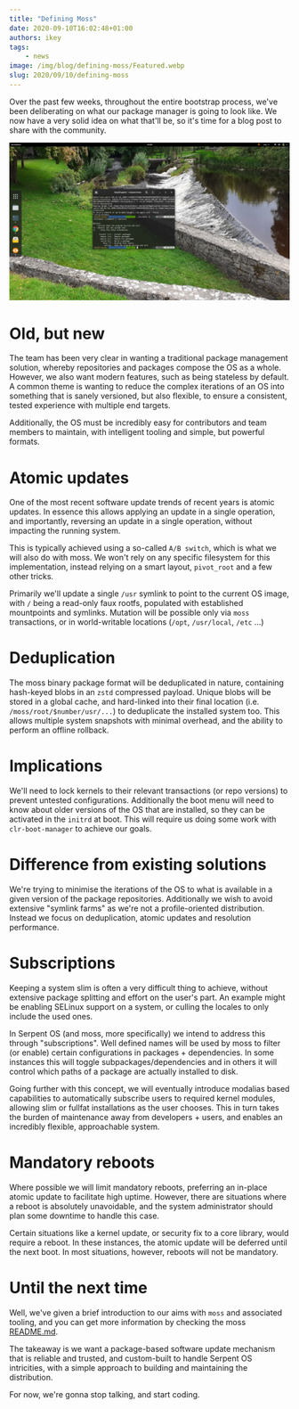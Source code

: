 ```yaml
---
title: "Defining Moss"
date: 2020-09-10T16:02:48+01:00
authors: ikey
tags:
    - news
image: /img/blog/defining-moss/Featured.webp
slug: 2020/09/10/defining-moss
---
```


Over the past few weeks, throughout the entire bootstrap process, we've
been deliberating on what our package manager is going to look like. We
now have a very solid idea on what that'll be, so it's time for a blog
post to share with the community.

![Initial moss prototype CLI](/img/blog/defining-moss/Featured.webp)

<!--truncate-->

# Old, but new

The team has been very clear in wanting a traditional package management solution,
whereby repositories and packages compose the OS as a whole. However, we also
want modern features, such as being stateless by default. A common theme
is wanting to reduce the complex iterations of an OS into something that
is sanely versioned, but also flexible, to ensure a consistent, tested
experience with multiple end targets.

Additionally, the OS must be incredibly easy for contributors and team members
to maintain, with intelligent tooling and simple, but powerful formats.

# Atomic updates

One of the most recent software update trends of recent years is atomic updates.
In essence this allows applying an update in a single operation, and importantly,
reversing an update in a single operation, without impacting the running system.

This is typically achieved using a so-called `A/B switch`, which is what we will
also do with moss. We won't rely on any specific filesystem for this implementation,
instead relying on a smart layout, `pivot_root` and a few other tricks.

Primarily we'll update a single `/usr` symlink to point to the current OS image,
with `/` being a read-only faux rootfs, populated with established mountpoints
and symlinks. Mutation will be possible only via `moss` transactions, or in
world-writable locations (`/opt`, `/usr/local`, `/etc` ...)

# Deduplication

The moss binary package format will be deduplicated in nature, containing hash-keyed
blobs in an `zstd` compressed payload. Unique blobs will be stored in a global cache,
and hard-linked into their final location (i.e. `/moss/root/$number/usr/...`) to
deduplicate the installed system too. This allows multiple system snapshots with
minimal overhead, and the ability to perform an offline rollback.

# Implications

We'll need to lock kernels to their relevant transactions (or repo versions) to prevent
untested configurations. Additionally the boot menu will need to know about older versions
of the OS that are installed, so they can be activated in the `initrd` at boot. This
will require us doing some work with `clr-boot-manager` to achieve our goals.

# Difference from existing solutions

We're trying to minimise the iterations of the OS to what is available in a given version
of the package repositories. Additionally we wish to avoid extensive "symlink farms"
as we're not a profile-oriented distribution. Instead we focus on deduplication, atomic
updates and resolution performance.

# Subscriptions

Keeping a system slim is often a very difficult thing to achieve, without extensive
package splitting and effort on the user's part. An example might be enabling SELinux
support on a system, or culling the locales to only include the used ones.

In Serpent OS (and moss, more specifically) we intend to address this through "subscriptions".
Well defined names will be used by moss to filter (or enable) certain configurations
in packages + dependencies. In some instances this will toggle subpackages/dependencies
and in others it will control which paths of a package are actually installed to disk.

Going further with this concept, we will eventually introduce modalias based capabilities
to automatically subscribe users to required kernel modules, allowing slim or fullfat
installations as the user chooses. This in turn takes the burden of maintenance away
from developers + users, and enables an incredibly flexible, approachable system.

# Mandatory reboots

Where possible we will limit mandatory reboots, preferring an in-place atomic update
to facilitate high uptime. However, there are situations where a reboot is absolutely
unavoidable, and the system administrator should plan some downtime to handle this
case.

Certain situations like a kernel update, or security fix to a core library, would
require a reboot. In these instances, the atomic update will be deferred until the
next boot. In most situations, however, reboots will not be mandatory.

# Until the next time

Well, we've given a brief introduction to our aims with `moss` and associated tooling,
and you can get more information by checking the moss [README.md](https://github.com/serpent-linux/moss/blob/main/README.md).

The takeaway is we want a package-based software update mechanism that is
reliable and trusted, and custom-built to handle Serpent OS intricities,
with a simple approach to building and maintaining the distribution.

For now, we're gonna stop talking, and start coding.
